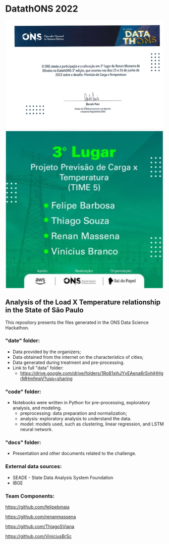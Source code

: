 # DatathONS 2022

<div align="center">
<img src= "https://github.com/renanmassena/DatathONS_2022/blob/main/docs/Certificado%20de%20Premia%C3%A7%C3%A3o%20-%20Renan%20Massena.jpeg" width="500px" />
</div>

<div align="center">
<img src="https://github.com/renanmassena/DatathONS_2022/blob/main/docs/publication_of_results.jpeg" width="500px" />
</div>

## Analysis of the Load X Temperature relationship in the State of São Paulo

This repository presents the files generated in the ONS Data Science Hackathon.

### "date" folder:
* Data provided by the organizers;
* Data obtained from the internet on the characteristics of cities;
* Data generated during treatment and pre-processing.
* Link to full "data" folder:
    * https://drive.google.com/drive/folders/1Ro81xihJYvEAena6rSvhjHHgrMHmfmpV?usp=sharing

### "code" folder:
* Notebooks were written in Python for pre-processing, exploratory analysis, and modeling.
    * preprocessing: data preparation and normalization;
    * analysis: exploratory analysis to understand the data.
    * model: models used, such as clustering, linear regression, and LSTM neural network.

### "docs" folder:
* Presentation and other documents related to the challenge.

### External data sources:
* SEADE - State Data Analysis System Foundation
* IBGE

### Team Components:

https://github.com/felipebmaia

https://github.com/renanmassena

https://github.com/ThiagoSViana

https://github.com/ViniciusBrSc
